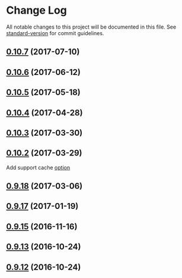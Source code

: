# Change Log

All notable changes to this project will be documented in this file. See [standard-version](https://github.com/conventional-changelog/standard-version) for commit guidelines.

<a name="0.10.7"></a>
## [0.10.7](https://github.com/lexich/redux-api/compare/v0.10.6...v0.10.7) (2017-07-10)



<a name="0.10.6"></a>
## [0.10.6](https://github.com/lexich/redux-api/compare/v0.10.5...v0.10.6) (2017-06-12)



<a name="0.10.5"></a>
## [0.10.5](https://github.com/lexich/redux-api/compare/v0.10.4...v0.10.5) (2017-05-18)



<a name="0.10.4"></a>
## [0.10.4](https://github.com/lexich/redux-api/compare/v0.10.3...v0.10.4) (2017-04-28)



<a name="0.10.3"></a>
## [0.10.3](https://github.com/lexich/redux-api/compare/v0.10.2...v0.10.3) (2017-03-30)



<a name="0.10.2"></a>
## [0.10.2](https://github.com/lexich/redux-api/compare/v0.9.18...v0.10.2) (2017-03-29)
Add support cache [option](https://github.com/lexich/redux-api/blob/master/docs/DOCS.md#cache)

<a name="0.9.18"></a>
## [0.9.18](https://github.com/lexich/redux-api/compare/v0.9.17...v0.9.18) (2017-03-06)



<a name="0.9.17"></a>
## [0.9.17](https://github.com/lexich/redux-api/compare/0.9.16...v0.9.17) (2017-01-19)



<a name="0.9.15"></a>
## [0.9.15](https://github.com/lexich/redux-api/compare/v0.9.13...v0.9.15) (2016-11-16)



<a name="0.9.13"></a>
## [0.9.13](https://github.com/lexich/redux-api/compare/v0.9.12...v0.9.13) (2016-10-24)



<a name="0.9.12"></a>
## [0.9.12](https://github.com/lexich/redux-api/compare/0.9.11...v0.9.12) (2016-10-24)
